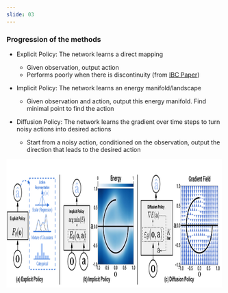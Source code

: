 ```yaml
---
slide: 03
---
```


### Progression of the methods

- Explicit Policy: The network learns a direct mapping
    - Given observation, output action
    - Performs poorly when there is discontinuity (from [IBC Paper](https://arxiv.org/pdf/2109.00137))

- Implicit Policy: The network learns an energy manifold/landscape
    - Given observation and action, output this energy manifold. Find minimal point to find the action

- Diffusion Policy: The network learns the gradient over time steps to turn noisy actions into desired actions
    - Start from a noisy action, conditioned on the observation, output the direction that leads to the desired action

<img src="assets/img/dev.png" height="300" width="auto" />
